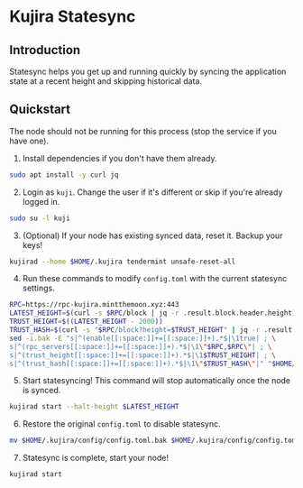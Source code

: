# Kujira Statesync

## Introduction
Statesync helps you get up and running quickly by syncing the application state at a recent height and skipping historical data.

## Quickstart
The node should not be running for this process (stop the service if you have one).

1. Install dependencies if you don't have them already.
```bash
sudo apt install -y curl jq
```
2. Login as `kuji`. Change the user if it's different or skip if you're already logged in.
```bash
sudo su -l kuji
```
3. (Optional) If your node has existing synced data, reset it. Backup your keys!
```bash
kujirad --home $HOME/.kujira tendermint unsafe-reset-all
```
4. Run these commands to modify `config.toml` with the current statesync settings.
```bash
RPC=https://rpc-kujira.mintthemoon.xyz:443
LATEST_HEIGHT=$(curl -s $RPC/block | jq -r .result.block.header.height)
TRUST_HEIGHT=$((LATEST_HEIGHT - 2000))
TRUST_HASH=$(curl -s "$RPC/block?height=$TRUST_HEIGHT" | jq -r .result.block_id.hash)
sed -i.bak -E "s|^(enable[[:space:]]+=[[:space:]]+).*$|\1true| ; \
s|^(rpc_servers[[:space:]]+=[[:space:]]+).*$|\1\"$RPC,$RPC\"| ; \
s|^(trust_height[[:space:]]+=[[:space:]]+).*$|\1$TRUST_HEIGHT| ; \
s|^(trust_hash[[:space:]]+=[[:space:]]+).*$|\1\"$TRUST_HASH\"|" "$HOME/.kujira/config/config.toml"
```
5. Start statesyncing! This command will stop automatically once the node is synced.
```bash
kujirad start --halt-height $LATEST_HEIGHT
```
6. Restore the original `config.toml` to disable statesync.
```bash
mv $HOME/.kujira/config/config.toml.bak $HOME/.kujira/config/config.toml
```
7. Statesync is complete, start your node!
```bash
kujirad start
```